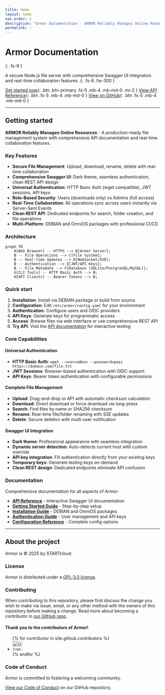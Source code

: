 ```yaml
---
title: Home
layout: home
nav_order: 1
description: "Armor Documentation - ARMOR Reliably Manages Online Resources"
permalink: /
---
```


# Armor Documentation
{: .fs-9 }

A secure Node.js file server with comprehensive Swagger UI integration and real-time collaboration features.
{: .fs-6 .fw-300 }

[Get started now](#getting-started){: .btn .btn-primary .fs-5 .mb-4 .mb-md-0 .mr-2 }
[View API Reference](docs/api/swagger-ui.html){: .btn .fs-5 .mb-4 .mb-md-0 }
[View on GitHub](https://github.com/STARTcloud/armor){: .btn .fs-5 .mb-4 .mb-md-0 }

---

## Getting started

**ARMOR Reliably Manages Online Resources** - A production-ready file management system with comprehensive API documentation and real-time collaboration features.

### Key Features

- **Secure File Management**: Upload, download, rename, delete with real-time collaboration
- **Comprehensive Swagger UI**: Dark theme, seamless authentication, clean REST API design
- **Universal Authentication**: HTTP Basic Auth (wget compatible), JWT sessions, API keys
- **Role-Based Security**: Users (downloads only) vs Admins (full access)
- **Real-Time Collaboration**: All operations sync across users instantly via Server-Sent Events
- **Clean REST API**: Dedicated endpoints for search, folder creation, and file operations
- **Multi-Platform**: DEBIAN and OmniOS packages with professional CI/CD

### Architecture
```mermaid
graph TD
    A[Web Browser] -- HTTPS --> B[Armor Server];
    B -- File Operations --> C[File System];
    B -- Real-time Updates --> D[WebSocket/SSE];
    B -- Authentication --> E[JWT/API Keys];
    B -- File Metadata --> F[Database (SQLite/PostgreSQL/MySQL)];
    G[CLI Tools] -- HTTP Basic Auth --> B;
    H[API Clients] -- Bearer Tokens --> B;
```

### Quick start

1. **Installation**: Install via DEBIAN package or build from source
2. **Configuration**: Edit `/etc/armor/config.yaml` for your environment
3. **Authentication**: Configure users and OIDC providers
4. **API Keys**: Generate keys for programmatic access
5. **Access**: Browse files via web interface or use comprehensive REST API
6. **Try API**: Visit the [API documentation](docs/api/swagger-ui.html) for interactive testing

### Core Capabilities

#### **Universal Authentication**
- **HTTP Basic Auth**: `wget --user=admin --password=pass https://domain.com/file.txt`
- **JWT Sessions**: Browser-based authentication with OIDC support
- **API Keys**: Bearer token authentication with configurable permissions

#### **Complete File Management**
- **Upload**: Drag-and-drop or API with automatic checksum calculation
- **Download**: Direct download or force download via long-press
- **Search**: Find files by name or SHA256 checksum
- **Rename**: Real-time file/folder renaming with SSE updates
- **Delete**: Secure deletion with multi-user notification

#### **Swagger UI Integration**
- **Dark theme**: Professional appearance with seamless integration
- **Dynamic server detection**: Auto-detects current host with custom override
- **API key integration**: Fill authentication directly from your existing keys
- **Temporary keys**: Generate testing keys on-demand
- **Clean REST design**: Dedicated endpoints eliminate API confusion

### Documentation

Comprehensive documentation for all aspects of Armor:

- **[API Reference](docs/api/)** - Interactive Swagger UI documentation
- **[Getting Started Guide](docs/guides/getting-started/)** - Step-by-step setup
- **[Installation Guide](docs/guides/installation/)** - DEBIAN and OmniOS packages
- **[Authentication Guide](docs/guides/authentication/)** - User management and API keys
- **[Configuration Reference](docs/configuration/)** - Complete config options

---

## About the project

Armor is &copy; 2025 by STARTcloud.

### License

Armor is distributed under a [GPL-3.0 license](https://github.com/STARTcloud/armor/blob/main/LICENSE.md).

### Contributing

When contributing to this repository, please first discuss the change you wish to make via issue, email, or any other method with the owners of this repository before making a change. Read more about becoming a contributor in [our GitHub repo](https://github.com/STARTcloud/armor#contributing).

#### Thank you to the contributors of Armor!

<ul class="list-style-none">
{% for contributor in site.github.contributors %}
  <li class="d-inline-block mr-1">
     <a href="{{ contributor.html_url }}"><img src="{{ contributor.avatar_url }}" width="32" height="32" alt="{{ contributor.login }}"></a>
  </li>
{% endfor %}
</ul>

### Code of Conduct

Armor is committed to fostering a welcoming community.

[View our Code of Conduct](https://github.com/STARTcloud/armor/tree/main/CODE_OF_CONDUCT.md) on our GitHub repository.
